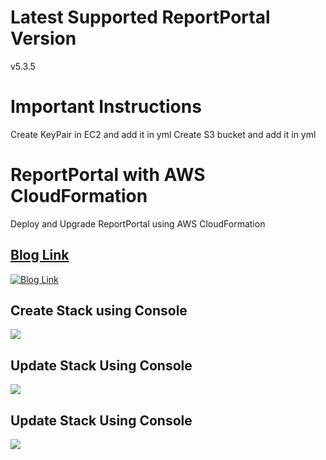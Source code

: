 # Latest Supported ReportPortal Version
v5.3.5

# Important Instructions
Create KeyPair in EC2 and add it in yml
Create S3 bucket and add it in yml
# ReportPortal with AWS CloudFormation
Deploy and Upgrade ReportPortal using AWS CloudFormation

## [Blog Link](https://medium.com/@chhatbarjignesh/deploy-reportportal-in-aws-with-aws-cloudformation-cd6553e27f74)
[![Blog Link](https://miro.medium.com/max/1000/1*xTXIQI4LyQRV5SaSScmgOA.png)](https://medium.com/@chhatbarjignesh/deploy-reportportal-in-aws-with-aws-cloudformation-cd6553e27f74)

## Create Stack using Console
![](create_stack.gif)

## Update Stack Using Console
![](update_stack.gif)

## Update Stack Using Console
![](delete_stack.gif)